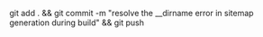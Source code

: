 git add . && git commit -m "resolve the __dirname error in sitemap generation during build" && git push 